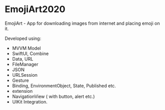 # EmojiArt2020
EmojiArt - App for downloading images from internet and placing emoji on it.

Developed using:
- MVVM Model
- SwiftUI, Combine
- Data, URL
- FileManager
- JSON
- URLSession
- Gesture
- Binding, EnvironmentObject, State, Published etc.
- extension
- NavigationView ( with button, alert etc.)
- UIKit Integration.
